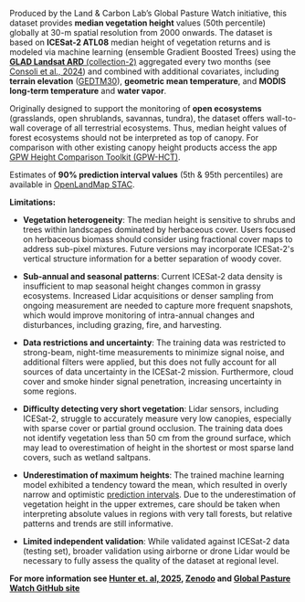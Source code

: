 Produced by the Land &#38; Carbon Lab’s Global Pasture Watch initiative, this dataset provides **median vegetation 
height** values (50th percentile) globally at 30-m spatial resolution from 2000 onwards. The dataset is based on 
**ICESat-2 ATL08** median height of vegetation returns and is modeled via machine learning (ensemble Gradient Boosted Trees) 
using the [**GLAD Landsat ARD** (collection-2)](https://glad.umd.edu/ard/home) 
aggregated every two months (see [Consoli et al., 2024](https://peerj.com/articles/18585/)) and combined with 
additional covariates, including **terrain elevation** ([GEDTM30](https://doi.org/10.7717/peerj.19673)),
**geometric mean temperature**, and **MODIS long-term temperature** and **water vapor**.

Originally designed to support the monitoring of **open ecosystems** (grasslands, open shrublands, savannas, tundra), the 
dataset offers wall-to-wall coverage of all terrestrial ecosystems. Thus, median height values of forest ecosystems 
should not be interpreted as top of canopy. For comparison with other existing canopy height products access the app
[GPW Height Comparison Toolkit (GPW-HCT)](https://gpw-lapig.projects.earthengine.app/view/hct).

Estimates of **90% prediction interval values** (5th & 95th percentiles) are available in  [OpenLandMap STAC](https://stac.openlandmap.org/gpw_gsvh-30m/collection.json).

**Limitations:** 

- **Vegetation heterogeneity**: The median height is sensitive to shrubs and trees within landscapes dominated by herbaceous cover. 
Users focused on herbaceous biomass should consider using fractional cover maps to address sub-pixel mixtures. Future versions 
may incorporate ICESat-2's vertical structure information for a better separation of woody cover.

- **Sub-annual and seasonal patterns**: Current ICESat-2 data density is insufficient to map seasonal height changes common 
in grassy ecosystems. Increased Lidar acquisitions or denser sampling from ongoing measurement are needed to capture 
more frequent snapshots, which would improve monitoring of intra-annual changes and disturbances, including grazing, fire, and harvesting.

- **Data restrictions and uncertainty**: The training data was restricted to strong-beam, night-time measurements to minimize 
signal noise, and additional filters were applied, but this does not fully account for all sources of data uncertainty 
in the ICESat-2 mission. Furthermore, cloud cover and smoke hinder signal penetration, increasing uncertainty in some regions.

- **Difficulty detecting very short vegetation**: Lidar sensors, including ICESat-2, struggle to accurately measure very 
low canopies, especially with sparse cover or partial ground occlusion. The training data does not identify vegetation 
less than 50 cm from the ground surface, which may lead to overestimation of height in the shortest or most sparse land 
covers, such as wetland saltpans.

- **Underestimation of maximum heights**: The trained machine learning model exhibited a tendency toward the mean, which 
resulted in overly narrow and optimistic [prediction intervals]((https://stac.openlandmap.org/gpw_gsvh-30m/collection.json)). 
Due to the underestimation of vegetation height in the upper extremes, care should be taken when interpreting absolute 
values in regions with very tall forests, but relative patterns and trends are still informative.

- **Limited independent validation**: While validated against ICESat-2 data (testing set), broader validation using airborne 
or drone Lidar would be necessary to fully assess the quality of the dataset at regional level.


**For more information see [Hunter et. al, 2025](https://doi.org/10.1038/s41597-025-05739-6),
[Zenodo](https://doi.org/10.5281/zenodo.15198654) and 
[Global Pasture Watch GitHub site](https://github.com/wri/global-pasture-watch)**